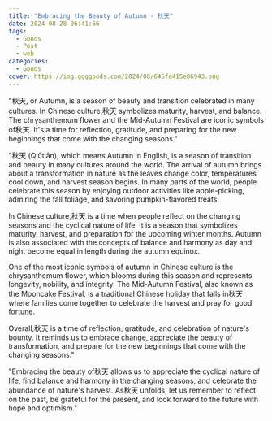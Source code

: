 ```yaml
---
title: "Embracing the Beauty of Autumn - 秋天"
date: 2024-08-28 06:41:56
tags:
  - Goods
  - Post
  - web
categories:
  - Goods
cover: https://img.ggggoods.com/2024/08/645fa415e86943.png
---
```


"秋天, or Autumn, is a season of beauty and transition celebrated in many cultures. In Chinese culture,秋天 symbolizes maturity, harvest, and balance. The chrysanthemum flower and the Mid-Autumn Festival are iconic symbols of秋天. It's a time for reflection, gratitude, and preparing for the new beginnings that come with the changing seasons."

"秋天 (Qiūtiān), which means Autumn in English, is a season of transition and beauty in many cultures around the world. The arrival of autumn brings about a transformation in nature as the leaves change color, temperatures cool down, and harvest season begins. In many parts of the world, people celebrate this season by enjoying outdoor activities like apple-picking, admiring the fall foliage, and savoring pumpkin-flavored treats.

In Chinese culture,秋天 is a time when people reflect on the changing seasons and the cyclical nature of life. It is a season that symbolizes maturity, harvest, and preparation for the upcoming winter months. Autumn is also associated with the concepts of balance and harmony as day and night become equal in length during the autumn equinox.

One of the most iconic symbols of autumn in Chinese culture is the chrysanthemum flower, which blooms during this season and represents longevity, nobility, and integrity. The Mid-Autumn Festival, also known as the Mooncake Festival, is a traditional Chinese holiday that falls in秋天 where families come together to celebrate the harvest and pray for good fortune.

Overall,秋天 is a time of reflection, gratitude, and celebration of nature's bounty. It reminds us to embrace change, appreciate the beauty of transformation, and prepare for the new beginnings that come with the changing seasons."

"Embracing the beauty of秋天 allows us to appreciate the cyclical nature of life, find balance and harmony in the changing seasons, and celebrate the abundance of nature's harvest. As秋天 unfolds, let us remember to reflect on the past, be grateful for the present, and look forward to the future with hope and optimism."
